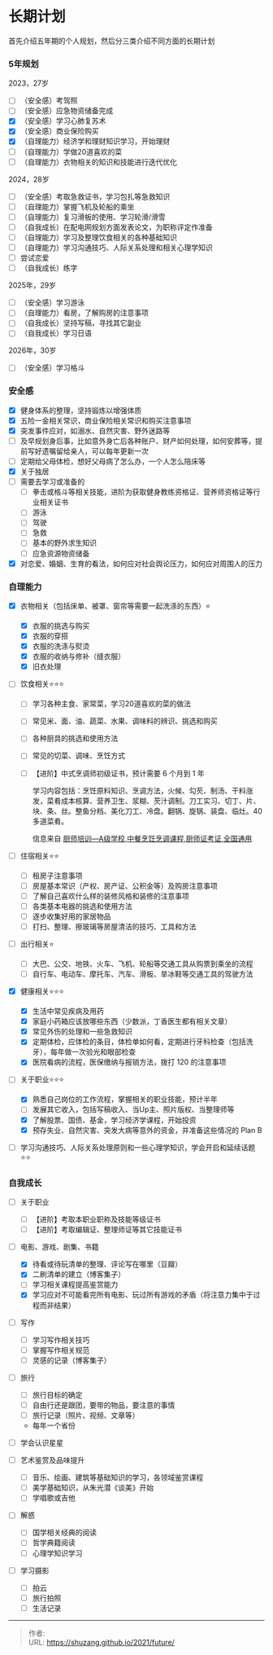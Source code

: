# 长期计划


首先介绍五年期的个人规划，然后分三类介绍不同方面的长期计划

<!--more-->

### 5年规划

2023，27岁

- [ ] （安全感）考驾照
- [ ] （安全感）应急物资储备完成
- [x] （安全感）学习心肺复苏术
- [x] （安全感）商业保险购买
- [x] （自理能力）经济学和理财知识学习，开始理财
- [ ] （自理能力）学做20道喜欢的菜
- [ ] （自理能力）衣物相关的知识和技能进行迭代优化

2024，28岁

- [ ] （安全感）考取急救证书，学习包扎等急救知识
- [ ] （自理能力）掌握飞机及轮船的乘坐
- [ ] （自理能力）复习滑板的使用、学习轮滑/滑雪
- [ ] （自我成长）在配电网规划方面发表论文，为职称评定作准备
- [ ] （自理能力）学习及整理饮食相关的各种基础知识
- [ ] （自理能力）学习沟通技巧、人际关系处理和相关心理学知识
- [ ] 尝试恋爱
- [ ] （自我成长）练字

2025年，29岁

- [ ] （安全感）学习游泳
- [ ] （自理能力）看房，了解购房的注意事项
- [ ] （自我成长）坚持写稿，寻找其它副业
- [ ] （自我成长）学习日语

2026年，30岁

- [ ] （安全感）学习格斗

### 安全感

- [x] 健身体系的整理，坚持锻炼以增强体质
- [x] 五险一金相关常识，商业保险相关常识和购买注意事项
- [x] 突发事件应对，如溺水、自然灾害、野外迷路等
- [ ] 及早规划身后事，比如意外身亡后各种账户、财产如何处理，如何安葬等，提前写好遗嘱留给亲人，可以每年更新一次
- [ ] 定期给父母体检，想好父母病了怎么办，一个人怎么陪床等
- [x] 关于独居
- [ ] 需要去学习或准备的
  - [ ] 拳击或格斗等相关技能，进阶为获取健身教练资格证、营养师资格证等行业相关证书
  - [ ] 游泳
  - [ ] 驾驶
  - [ ] 急救
  - [ ] 基本的野外求生知识
  - [ ] 应急资源物资储备
- [x] 对恋爱、婚姻、生育的看法，如何应对社会舆论压力，如何应对周围人的压力

### 自理能力

- [x] 衣物相关（包括床单、被罩、窗帘等需要一起洗涤的东西）:star:

  - [x] 衣服的挑选与购买
  - [x] 衣服的穿搭
  - [x] 衣服的洗涤与熨烫
  - [x] 衣服的收纳与修补（缝衣服）
  - [x] 旧衣处理

- [ ] 饮食相关:star::star::star:

  - [ ] 学习各种主食、家常菜，学习20道喜欢的菜的做法

  - [ ] 常见米、面、油、蔬菜、水果、调味料的辨识、挑选和购买

  - [ ] 各种厨具的挑选和使用方法

  - [ ] 常见的切菜、调味、烹饪方式

  - [ ] 【进阶】中式烹调师初级证书，预计需要 6 个月到 1 年

    学习内容包括：烹饪原料知识、烹调方法，火候、勾芡、制汤、干料涨发，菜肴成本核算、营养卫生、浆糊、芡汁调制。刀工实习、切丁、片、块、条、丝。整鱼分档、美化刀工、冷盘。翻锅、旋锅、装盘、临灶。40多道菜肴。

    信息来自 [厨师培训—A级学校,中餐烹饪烹调课程,厨师证考证,全国通用](http://www.gepeixun.com/kcsz1zp.html)

- [ ] 住宿相关:star::star:
  - [ ] 租房子注意事项
  - [ ] 房屋基本常识（产权、房产证、公积金等）及购房注意事项
  - [ ] 了解自己喜欢什么样的装修风格和装修的注意事项
  - [ ] 各类基本电器的挑选和使用方法
  - [ ] 逐步收集好用的家居物品
  - [ ] 打扫、整理、擦玻璃等房屋清洁的技巧、工具和方法
  
- [ ] 出行相关:star:

  - [ ] 大巴、公交、地铁、火车、飞机、轮船等交通工具从购票到乘坐的流程
  - [ ] 自行车、电动车、摩托车、汽车、滑板、旱冰鞋等交通工具的驾驶方法

- [x] 健康相关:star::star::star:
  - [x] 生活中常见疾病及用药
  - [x] 家庭小药箱应该放哪些东西（少数派，丁香医生都有相关文章）
  - [x] 常见外伤的处理和一些急救知识
  - [x] 定期体检，应体检的条目，体检单如何看，定期进行牙科检查（包括洗牙），每年做一次验光和眼部检查
  - [x] 医院看病的流程，医保缴纳与报销方法，拨打 120 的注意事项
  
- [ ] 关于职业:star::star::star:
  - [x] 熟悉自己岗位的工作流程，掌握相关的职业技能，预计半年
  - [ ] 发展其它收入，包括写稿收入、当Up主、照片版权、当整理师等
  - [x] 了解股票、国债、基金，学习经济学课程，开始投资
  - [x] 预存失业、自然灾害、突发大病等意外的资金，并准备这些情况的 Plan B
  
- [ ] 学习沟通技巧、人际关系处理原则和一些心理学知识，学会开启和延续话题:star::star:

### 自我成长 

- [ ] 关于职业
  - [ ] 【进阶】考取本职业职称及技能等级证书
  - [ ] 【进阶】考取编辑证、整理师证等其它技能证书
- [ ] 电影、游戏、剧集、书籍
  - [x] 待看或待玩清单的整理、评论写在哪里（豆瓣）
  - [x] 二刷清单的建立（博客集子）
  - [ ] 学习相关课程提高鉴赏能力
  - [x] 学习应对不可能看完所有电影、玩过所有游戏的矛盾（将注意力集中于过程而非结果）
- [ ] 写作

  - [ ] 学习写作相关技巧
  - [ ] 掌握写作相关规范
  - [ ] 灵感的记录（博客集子）
- [ ] 旅行

  - [ ] 旅行目标的确定
  - [ ] 自由行还是跟团，要带的物品，要注意的事情
  - [ ] 旅行记录（照片、视频、文章等）

  - 每年一个省份
- [ ] 学会认识星星
- [ ] 艺术鉴赏及品味提升

  - [ ] 音乐、绘画、建筑等基础知识的学习，各领域鉴赏课程
  - [ ] 美学基础知识，从朱光潜《谈美》开始
  - [ ] 学唱歌或吉他
- [ ] 解惑

  - [ ] 国学相关经典的阅读
  - [ ] 哲学典籍阅读
  - [ ] 心理学知识学习
- [ ] 学习摄影
  - [ ] 拍云
  - [ ] 旅行拍照
  - [ ] 生活记录

---

> 作者:   
> URL: https://shuzang.github.io/2021/future/  

